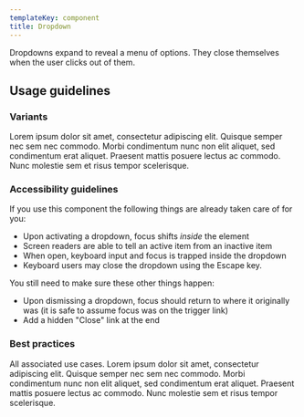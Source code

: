 ```yaml
---
templateKey: component
title: Dropdown
---
```


Dropdowns expand to reveal a menu of options. They close themselves when the user clicks out of them.

## Usage guidelines

### Variants

Lorem ipsum dolor sit amet, consectetur adipiscing elit. Quisque semper nec
sem nec commodo. Morbi condimentum nunc non elit aliquet, sed condimentum erat
aliquet. Praesent mattis posuere lectus ac commodo. Nunc molestie sem et risus
tempor scelerisque.

### Accessibility guidelines

If you use this component the following things are already taken care of for you:

- Upon activating a dropdown, focus shifts _inside_ the element
- Screen readers are able to tell an active item from an inactive item
- When open, keyboard input and focus is trapped inside the dropdown
- Keyboard users may close the dropdown using the Escape key. 

You still need to make sure these other things happen:

-   Upon dismissing a dropdown, focus should return to where it originally was (it is safe to assume 
focus was on the trigger link)
-   Add a hidden "Close" link at the end

### Best practices

All associated use cases. Lorem ipsum dolor sit amet, consectetur adipiscing elit.
Quisque semper nec sem nec commodo. Morbi condimentum nunc non elit aliquet, sed
condimentum erat aliquet. Praesent mattis posuere lectus ac commodo. Nunc molestie
sem et risus tempor scelerisque.
